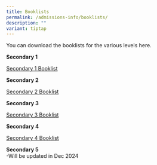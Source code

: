```yaml
---
title: Booklists
permalink: /admissions-info/booklists/
description: ""
variant: tiptap
---
```

<p>You can download the booklists for the various levels here.</p>
<p><strong>Secondary 1  </strong>
<br>
</p>
<p><a href="/files/Queensway_Sec_2025_Sec_1.pdf" rel="noopener nofollow" target="_blank">Secondary 1 Booklist</a>
</p>
<p><strong>Secondary 2</strong>
<br>
</p>
<p><a href="https://drive.google.com/file/d/1eSfngzxHcnfUmV6o4jKp7e2gjKq2BDsU/view?usp=drive_link" rel="noopener noreferrer nofollow" target="_blank">Secondary 2 Booklist</a>
</p>
<p><strong>Secondary 3</strong>
<br>
</p>
<p><a href="https://drive.google.com/file/d/14h-o1PajggrJhPVUaCLFVBMnbzxQkhaT/view?usp=drive_link" rel="noopener noreferrer nofollow" target="_blank">Secondary 3 Booklist</a>
</p>
<p><strong>Secondary 4</strong>
<br>
</p>
<p><a href="https://drive.google.com/file/d/1tpQV4albL9OXdel2D7OhRvvUy09PviQs/view?usp=drive_link" rel="noopener noreferrer nofollow" target="_blank">Secondary 4 Booklist</a>
</p>
<p><strong>Secondary 5</strong>
<br>-Will be updated in Dec 2024</p>